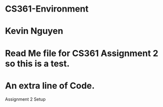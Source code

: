 # CS361-Environment
# Kevin Nguyen
# Read Me file for CS361 Assignment 2 so this is a test.
# An extra line of Code.
Assignment 2 Setup
